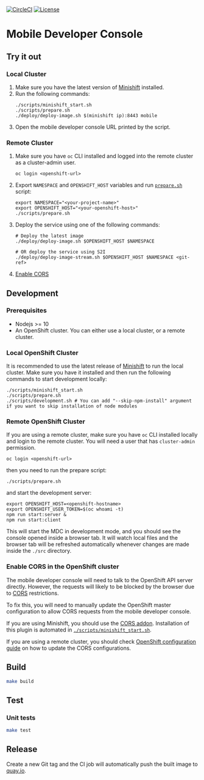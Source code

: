 [![CircleCI](https://circleci.com/gh/aerogear/mobile-developer-console.svg?style=svg)](https://circleci.com/gh/aerogear/mobile-developer-console)
[![License](https://img.shields.io/:license-Apache2-blue.svg)](http://www.apache.org/licenses/LICENSE-2.0)

# Mobile Developer Console

## Try it out

### Local Cluster

1. Make sure you have the latest version of [Minishift](https://github.com/minishift/minishift) installed.
2. Run the following commands:
    ```
    ./scripts/minishift_start.sh
    ./scripts/prepare.sh
    ./deploy/deploy-image.sh $(minishift ip):8443 mobile
    ```
3. Open the mobile developer console URL printed by the script.

### Remote Cluster

1. Make sure you have `oc` CLI installed and logged into the remote cluster as a cluster-admin user.
    ```
    oc login <openshift-url>
    ```
2. Export `NAMESPACE` and `OPENSHIFT_HOST` variables and run [`prepare.sh`](scripts/prepare.sh) script:
   ```
   export NAMESPACE="<your-project-name>"
   export OPENSHIFT_HOST="<your-openshift-host>"
   ./scripts/prepare.sh
   ```
3. Deploy the service using one of the following commands:
   ```
   # Deploy the latest image
   ./deploy/deploy-image.sh $OPENSHIFT_HOST $NAMESPACE

   # OR deploy the service using S2I
   ./deploy/deploy-image-stream.sh $OPENSHIFT_HOST $NAMESPACE <git-ref>
   ```
4. [Enable CORS](#enable-cors-in-the-openshift-cluster)

## Development

### Prerequisites

* Nodejs >= 10
* An OpenShift cluster. You can either use a local cluster, or a remote cluster.

### Local OpenShift Cluster

It is recommended to use the latest release of [Minishift](https://github.com/minishift/minishift) to run the local cluster. Make sure you have it installed and then run the following commands to start development locally:

```console
./scripts/minishift_start.sh
./scripts/prepare.sh
./scripts/development.sh # You can add "--skip-npm-install" argument if you want to skip installation of node modules
```

### Remote OpenShift Cluster

If you are using a remote cluster, make sure you have `oc` CLI installed locally and login to the remote cluster. You will need a user that has `cluster-admin` permission.

```
oc login <openshift-url>
```

then you need to run the prepare script:

```
./scripts/prepare.sh
```

and start the development server:

```
export OPENSHIFT_HOST=<openshift-hostname>
export OPENSHIFT_USER_TOKEN=$(oc whoami -t)
npm run start:server &
npm run start:client
```

This will start the MDC in development mode, and you should see the console opened inside a browser tab. It will watch local files and the browser tab will be refreshed automatically whenever changes are made inside the `./src` directory. 

### Enable CORS in the OpenShift cluster

The mobile developer console will need to talk to the OpenShift API server directly. However, the requests will likely to be blocked by the browser due to [CORS](https://en.wikipedia.org/wiki/Cross-origin_resource_sharing) restrictions.

To fix this, you will need to manually update the OpenShift master configuration to allow CORS requests from the mobile developer console.

If you are using Minishift, you should use the [CORS addon](https://github.com/minishift/minishift-addons/tree/master/add-ons/cors). Installation of this plugin is automated in [`./scripts/minishift_start.sh`](scripts/minishift_start.sh).

If you are using a remote cluster, you should check [OpenShift configuration guide](https://docs.openshift.com/container-platform/3.11/install_config/master_node_configuration.html#master-config-asset-config) on how to update the CORS configurations.

## Build

```bash
make build
```

## Test

### Unit tests
```bash
make test
```

## Release

Create a new Git tag and the CI job will automatically push the built image to [quay.io](https://quay.io/repository/aerogear/mobile-developer-console?tab=tags).

<!-- ### Backend integration tests

1. Build the API Server: `make build`
2. Follow [these instructions](#Run-locally) to target existing OpenShift project (**Note:** the project must not contain existing mobile clients)
3. Provision Metrics service in the OpenShift project that you target
4. Install dependencies: `cd integration_tests && npm install`
5. Run the tests: `npm test` -->
